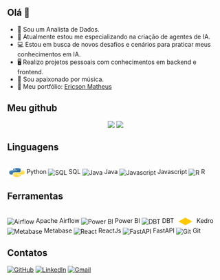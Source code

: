 ## Olá 👋

- 🎲 Sou um Analista de Dados.
- 🤖 Atualmente estou me especializando na criação de agentes de IA.
- 💻 Estou em busca de novos desafios e cenários para praticar meus conhecimentos em IA.
- 🖥️ Realizo projetos pessoais com conhecimentos em backend e frontend.
- 🎸 Sou apaixonado por música.
- 💼 Meu portfólio: [Ericson Matheus](https://ericsonmatheus.github.io/)

##
<h2>Meu github</h2>
<div align="center">
  <a href="https://github.com/anuraghazra/github-readme-stats">
  <img height=200 src="https://github-readme-stats.vercel.app/api?username=ericsonmatheus&show_icons=true&theme=github_dark" /></a>
  <a href="https://github.com/anuraghazra/convoychat">
    <img height=200 src="https://github-readme-stats.vercel.app/api/top-langs?username=ericsonmatheus&layout=compact&langs_count=8&card_width=320&show_icons=true&theme=github_dark" />
  </a>
</div>

##
<h2>Linguagens</h2>
<div style="display: inline_block"><br>
  <img align="center" alt="Python" height="25" width="45" src="https://raw.githubusercontent.com/devicons/devicon/master/icons/python/python-original.svg">Python
  <img align="center" alt="SQL" height="25"  width="45" src="https://cdn.jsdelivr.net/gh/devicons/devicon/icons/postgresql/postgresql-original.svg"/> SQL
  <img align="center" alt="Java" height="25"  width="45" src="https://cdn.jsdelivr.net/gh/devicons/devicon/icons/java/java-original.svg"/> Java
  <img align="center" alt="Javascript" height="25"  width="45" src="https://cdn.jsdelivr.net/gh/devicons/devicon/icons/javascript/javascript-original.svg"/> Javascript
  <img align="center" alt="R" height="25"  width="45" src="https://cdn.jsdelivr.net/gh/devicons/devicon/icons/r/r-original.svg"/> R
</div>
<h2>Ferramentas</h2>
<div style="display: inline_block"><br>
<div>
  <img align="center" alt="Airflow" height="25"  width="45" src="https://cdn.jsdelivr.net/gh/devicons/devicon/icons/apacheairflow/apacheairflow-original.svg"/> Apache Airflow
  <img align="center" alt="Power BI" height="25"  width="45" src="https://raw.githubusercontent.com/microsoft/PowerBI-Icons/24f1db8bdfab951c25db591772140d2f4ec5bc1e/SVG/Power-BI.svg"/> Power BI
  <img align="center" alt="DBT" height="25"  width="45" src="https://www.svgrepo.com/show/330270/dbt.svg"/> DBT
  <img align="center" alt="Kedro" height="25"  width="45" src="https://raw.githubusercontent.com/kedro-org/kedro-brand-identity/7f7b380cb1a2951c06ca292f0d2b442db895f804/icon/color/kedro-icon-color.svg"/> Kedro
  <img align="center" alt="Metabase" height="25"  width="45" src="https://www.svgrepo.com/show/354063/metabase.svg"/> Metabase
  <img align="center" alt="React" height="25"  width="45" src="https://cdn.jsdelivr.net/gh/devicons/devicon/icons/react/react-original.svg"/> ReactJs
  <img align="center" alt="FastAPI" height="25"  width="45" src="https://cdn.jsdelivr.net/gh/devicons/devicon/icons/fastapi/fastapi-original.svg"/> FastAPI
  <img align="center" alt="Git" height="25"  width="45" src="https://cdn.jsdelivr.net/gh/devicons/devicon/icons/git/git-original.svg"/> Git
</div>

##
<h2>Contatos</h2>

<div> 
  <p align="left">
    <a href="https://github.com/ericsonmatheus"><img src="https://img.shields.io/github/followers/ericsonmatheus.svg?label=GitHub&style=social" alt="GitHub"></a>
    <a href="https://www.linkedin.com/in/ericson-matheus/"><img src="https://img.shields.io/badge/LinkedIn--_.svg?style=social&logo=linkedin" alt="LinkedIn"></a>
    <a href="mailto:ericson.matheus.2016@gmail.com"><img src="https://img.shields.io/badge/Gmail--_.svg?style=social&logo=gmail" alt="Gmail"></a>
  </p>
</div>
